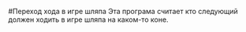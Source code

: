 #Переход хода в игре шляпа
Эта програма считает кто следующий должен ходить в игре шляпа на каком-то коне.
